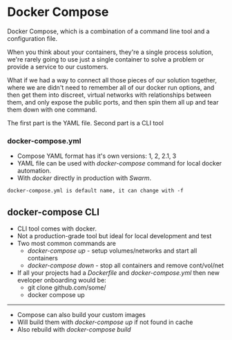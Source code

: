 # Docker Compose

Docker Compose, which is a combination of a command line tool and a configuration file.

When you think about your containers, they're a single process solution, we're rarely going to use just a single container to solve a problem or provide a service to our customers.

What if we had a way to connect all those pieces of our solution together, where we are didn't need to remember all of our docker run options, and then get them into discreet, virtual networks with relationships between them, and only expose the public ports, and then spin them all up and tear them down with one command.

The first part is the YAML file.
Second part is a CLI tool

### **docker-compose.yml**

- Compose YAML format has it's own versions: 1, 2, 2.1, 3
- YAML file can be used with _docker-compose_ command for local docker automation.
- With _docker_ directly in production with _Swarm_.

```
docker-compose.yml is default name, it can change with -f
```

## docker-compose CLI

- CLI tool comes with docker.
- Not a production-grade tool but ideal for local development and test
- Two most common commands are
  - _docker-compose up_ - setup volumes/networks and start all containers
  - _docker-compose down_ - stop all containers and remove cont/vol/net
- If all your projects had a _Dockerfile_ and _docker-compose.yml_ then new eveloper onboarding would be:
  - git clone github.com/some/
  - docker compose up

---

- Compose can also build your custom images
- Will build them with _docker-compose up_ if not found in cache
- Also rebuild with _docker-compose build_
